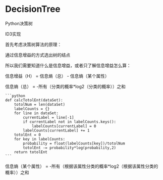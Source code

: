 # DecisionTree

Python决策树

ID3实现

首先考虑决策树算法的原理：

通过信息增益的方式选出树的结点

所以我们需要知道什么是信息增益，或者只了解信息增益怎么算：

信息增益（H） = 信息熵（总） - 信息熵（某个属性）

信息熵（总） = -所有（分类的概率\*log2（分类的概率））之和

    ```python
    def calcTotolEnt(dataSet):
        totolNum = len(dataSet)
        labelCounts = {}
        for line in dataSet:
            currentLabel = line[-1]
            if currentLabel not in labelCounts.keys():
                labelCounts[currentLabel] = 0
            labelCounts[currentLabel] += 1
        totolEnt = 0
        for key in labelCounts:
            probability = float(labelCounts[key])/totolNum
            totolEnt -= probability*log(probability,2)
        return totolEnt
    ```

信息熵（某个属性） = -所有（根据该属性分类的概率\*log2（根据该属性分类的概率））之和

